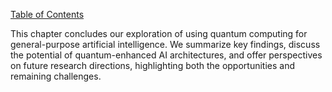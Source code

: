[Table of Contents](#table-of-contents)

This chapter concludes our exploration of using quantum computing for general-purpose artificial intelligence.  We summarize key findings, discuss the potential of quantum-enhanced AI architectures, and offer perspectives on future research directions, highlighting both the opportunities and remaining challenges.


<a id='chapter-8-subchapter-1'></a>